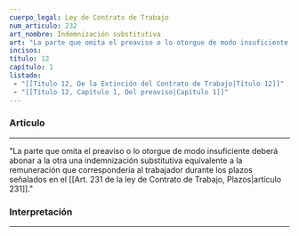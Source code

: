 ```yaml
---
cuerpo_legal: Ley de Contrato de Trabajo
num_articulo: 232
art_nombre: Indemnización substitutiva
art: "La parte que omita el preaviso o lo otorgue de modo insuficiente deberá abonar a la otra una indemnización substitutiva equivalente a la remuneración que correspondería al trabajador durante los plazos señalados en el artículo 231."
incisos: 
título: 12
capítulo: 1
listado:
 - "[[Título 12, De la Extinción del Contrato de Trabajo|Título 12]]"
 - "[[Título 12, Capítulo 1, Del preaviso|Capítulo 1]]"
---
```

### Artículo
---
"La parte que omita el preaviso o lo otorgue de modo insuficiente deberá abonar a la otra una indemnización substitutiva equivalente a la remuneración que correspondería al trabajador durante los plazos señalados en el [[Art. 231 de la ley de Contrato de Trabajo, Plazos|artículo 231]]."


### Interpretación
---
